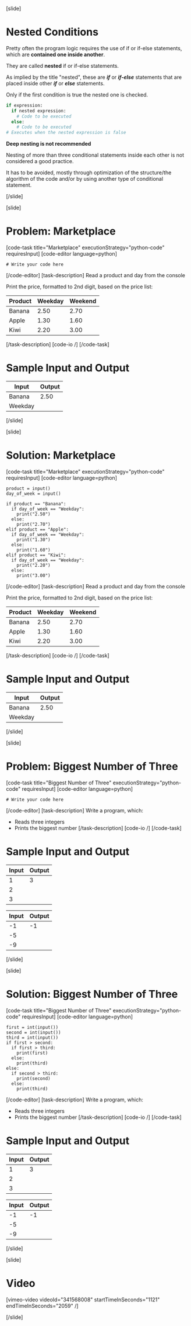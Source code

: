 [slide]
# Nested Conditions
Pretty often the program logic requires the use of if or if-else statements, which are **contained one inside another**. 

They are called **nested** if or if-else statements. 

As implied by the title "nested", these are ***if*** or ***if-else*** statements that are placed inside other ***if*** or ***else*** statements.

Only if the first condition is true the nested one is checked.

```python
if expression:
  if nested expression:
    # Code to be executed
  else:
    # Code to be executed
# Executes when the nested expression is false
```
**Deep nesting is not recommended**

Nesting of more than three conditional statements inside each other is not considered a good practice. 

It has to be avoided, mostly through optimization of the structure/the algorithm of the code and/or by using another type of conditional statement.

[/slide]

[slide]
# Problem: Marketplace
[code-task title="Marketplace" executionStrategy="python-code" requiresInput]
[code-editor language=python]
```
# Write your code here
```
[/code-editor]
[task-description]
Read a product and day from the console

Print the price, formatted to 2nd digit, based on the price list:

|Product|Weekday|Weekend|
|-------|-------|-------|
|Banana|2.50|2.70|
|Apple|1.30|1.60|
|Kiwi|2.20|3.00|
[/task-description]
[code-io /]
[/code-task]
# Sample Input and Output
|Input|Output|
|-----|------|
|Banana|2.50|
|Weekday||
[/slide]

[slide]
# Solution: Marketplace
[code-task title="Marketplace" executionStrategy="python-code" requiresInput]
[code-editor language=python]
```
product = input()
day_of_week = input()

if product == "Banana":
  if day_of_week == "Weekday":
    print("2.50")
  else:
    print("2.70")
elif product == "Apple":
  if day_of_week == "Weekday":
    print("1.30")
  else:
    print("1.60")
elif product == "Kiwi":
  if day_of_week == "Weekday":
    print("2.20")
  else:
    print("3.00")
```
[/code-editor]
[task-description]
Read a product and day from the console

Print the price, formatted to 2nd digit, based on the price list:

|Product|Weekday|Weekend|
|-------|-------|-------|
|Banana|2.50|2.70|
|Apple|1.30|1.60|
|Kiwi|2.20|3.00|
[/task-description]
[code-io /]
[/code-task]
# Sample Input and Output
|Input|Output|
|-----|------|
|Banana|2.50|
|Weekday||
[/slide]

[slide]
# Problem: Biggest Number of Three
[code-task title="Biggest Number of Three" executionStrategy="python-code" requiresInput]
[code-editor language=python]
```
# Write your code here
```
[/code-editor]
[task-description]
Write a program, which:

* Reads three integers
* Prints the biggest number
[/task-description]
[code-io /]
[/code-task]
# Sample Input and Output
|Input|Output|
|-----|------|
|1|3|
|2||
|3||

|Input|Output|
|-----|------|
|-1|-1|
|-5||
|-9||
[/slide]

[slide]
# Solution: Biggest Number of Three
[code-task title="Biggest Number of Three" executionStrategy="python-code" requiresInput]
[code-editor language=python]
```
first = int(input())
second = int(input())
third = int(input())
if first > second:
  if first > third:
    print(first)
  else:
    print(third)
else:
  if second > third:
    print(second)
  else:
    print(third)
```
[/code-editor]
[task-description]
Write a program, which:

* Reads three integers
* Prints the biggest number
[/task-description]
[code-io /]
[/code-task]
# Sample Input and Output
|Input|Output|
|-----|------|
|1|3|
|2||
|3||

|Input|Output|
|-----|------|
|-1|-1|
|-5||
|-9||
[/slide]

[slide]
# Video

[vimeo-video videoId="341568008" startTimeInSeconds="1121" endTimeInSeconds="2059" /]

[/slide]